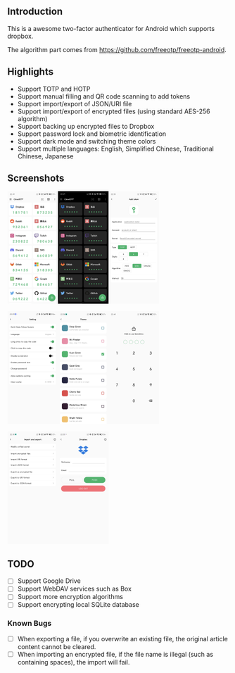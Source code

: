## Introduction

This is a awesome two-factor authenticator for Android which supports dropbox.

The algorithm part comes from https://github.com/freeotp/freeotp-android.

## Highlights

- Support TOTP and HOTP
- Support manual filling and QR code scanning to add tokens
- Support import/export of JSON/URI file
- Support import/export of encrypted files (using standard AES-256 algorithm)
- Support backing up encrypted files to Dropbox
- Support password lock and biometric identification
- Support dark mode and switching theme colors
- Support multiple languages: English, Simplified Chinese, Traditional Chinese, Japanese

## Screenshots

<img src="art/lightmode.jpg" alt="Light Mode" style="zoom: 25%;" /><img src="art/darkmode.jpg" alt="Dark Mode" style="zoom: 25%;" /><img src="art/addtoken.jpg" alt="Add Token" style="zoom: 25%;" />

<img src="art/setting.jpg" alt="Setting" style="zoom: 25%;" /><img src="art/theme.jpg" alt="Theme" style="zoom: 25%;" /><img src="art/lock.jpg" alt="Lock" style="zoom: 25%;" />

<img src="art/export_import.jpg" alt="Export and  Import" style="zoom: 25%;" /><img src="art/dropbox.jpg" alt="Dropbox" style="zoom: 25%;" />
## TODO

- [ ] Support Google Drive
- [ ] Support WebDAV services such as Box
- [ ] Support more encryption algorithms
- [ ] Support encrypting local SQLite database

### Known Bugs

- [ ] When exporting a file, if you overwrite an existing file, the original article content cannot be cleared.
- [ ] When importing an encrypted file, if the file name is illegal (such as containing spaces), the import will fail.